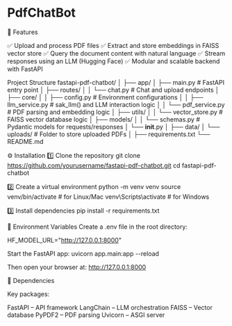 # PdfChatBot

🚀 Features

✅ Upload and process PDF files
✅ Extract and store embeddings in FAISS vector store
✅ Query the document content with natural language
✅ Stream responses using an LLM (Hugging Face)
✅ Modular and scalable backend with FastAPI

Project Structure 
fastapi-pdf-chatbot/
│
├── app/
│   ├── main.py                 # FastAPI entry point
│   ├── routes/
│   │   └── chat.py             # Chat and upload endpoints
│   ├── core/
│   │   ├── config.py           # Environment configurations
│   │   ├── llm_service.py      # sak_llm() and LLM interaction logic
│   │   └── pdf_service.py      # PDF parsing and embedding logic
│   ├── utils/
│   │   └── vector_store.py     # FAISS vector database logic
│   ├── models/
│   │   └── schemas.py          # Pydantic models for requests/responses
│   └── __init__.py
│
├── data/
│   └── uploads/                # Folder to store uploaded PDFs
│
├── requirements.txt
└── README.md

⚙️ Installation
1️⃣ Clone the repository
git clone https://github.com/yourusername/fastapi-pdf-chatbot.git
cd fastapi-pdf-chatbot

2️⃣ Create a virtual environment
python -m venv venv
source venv/bin/activate  # for Linux/Mac
venv\Scripts\activate     # for Windows

3️⃣ Install dependencies
pip install -r requirements.txt

🔧 Environment Variables
Create a .env file in the root directory:

HF_MODEL_URL="http://127.0.0.1:8000" 

Start the FastAPI app:
uvicorn app.main:app --reload

Then open your browser at:
http://127.0.0.1:8000

🧰 Dependencies

Key packages:

FastAPI – API framework
LangChain – LLM orchestration
FAISS – Vector database
PyPDF2 – PDF parsing
Uvicorn – ASGI server
